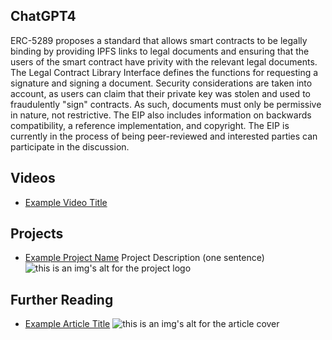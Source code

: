 ## ChatGPT4

ERC-5289 proposes a standard that allows smart contracts to be legally binding by providing IPFS links to legal documents and ensuring that the users of the smart contract have privity with the relevant legal documents. The Legal Contract Library Interface defines the functions for requesting a signature and signing a document. Security considerations are taken into account, as users can claim that their private key was stolen and used to fraudulently "sign" contracts. As such, documents must only be permissive in nature, not restrictive. The EIP also includes information on backwards compatibility, a reference implementation, and copyright. The EIP is currently in the process of being peer-reviewed and interested parties can participate in the discussion.

## Videos

- [Example Video Title](https://www.youtube.com/watch?v=TDGq4aeevgY)

## Projects

- [Example Project Name](https://xxxx.xxx/xxxxx) Project Description (one sentence) ![this is an img's alt for the project logo](https://xxxx.xxx/project-logo.xxx)

## Further Reading

- [Example Article Title](https://xxxx.xxx/xxxxx) ![this is an img's alt for the article cover](https://xxxx.xxx/article-cover.xxx)
